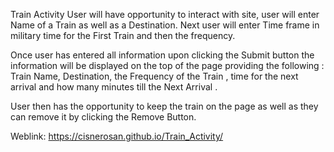 Train Activity
User will have opportunity to interact with site, user will enter Name of a Train as well as a Destination.
Next user will enter Time frame in military time for the First Train and then the frequency. 

Once user has entered all information upon clicking the Submit button the information will be displayed on the top of the page providing the following : Train Name, Destination, the Frequency of the Train , time for the next arrival and how many minutes till the Next Arrival .

User then has the opportunity to keep the train on the page as well as they can remove it by clicking the Remove Button.

Weblink: 
https://cisnerosan.github.io/Train_Activity/
